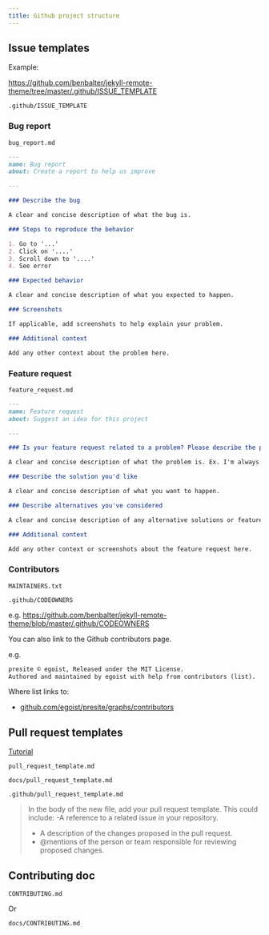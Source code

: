 ```yaml
---
title: Github project structure
---
```


## Issue templates

Example:

https://github.com/benbalter/jekyll-remote-theme/tree/master/.github/ISSUE_TEMPLATE

```
.github/ISSUE_TEMPLATE
```

### Bug report

`bug_report.md`

```markdown
---
name: Bug report
about: Create a report to help us improve

---

### Describe the bug

A clear and concise description of what the bug is.

### Steps to reproduce the behavior

1. Go to '...'
2. Click on '....'
3. Scroll down to '....'
4. See error

### Expected behavior

A clear and concise description of what you expected to happen.

### Screenshots

If applicable, add screenshots to help explain your problem.

### Additional context

Add any other context about the problem here.
```

### Feature request

`feature_request.md`

```markdown
---
name: Feature request
about: Suggest an idea for this project

---

### Is your feature request related to a problem? Please describe the problem you're trying to solve.

A clear and concise description of what the problem is. Ex. I'm always frustrated when [...]

### Describe the solution you'd like

A clear and concise description of what you want to happen.

### Describe alternatives you've considered

A clear and concise description of any alternative solutions or features you've considered.

### Additional context

Add any other context or screenshots about the feature request here.
```


### Contributors

```
MAINTAINERS.txt
```

```
.github/CODEOWNERS
```

e.g. https://github.com/benbalter/jekyll-remote-theme/blob/master/.github/CODEOWNERS

You can also link to the Github contributors page.

e.g.


```markdown
presite © egoist, Released under the MIT License.
Authored and maintained by egoist with help from contributors (list).
```
Where  list links to:

- [github.com/egoist/presite/graphs/contributors](https://github.com/egoist/presite/graphs/contributors)


## Pull request templates

[Tutorial](https://help.github.com/en/github/building-a-strong-community/creating-a-pull-request-template-for-your-repository)

```
pull_request_template.md

docs/pull_request_template.md

.github/pull_request_template.md
```

> In the body of the new file, add your pull request template. This could include:
> -A reference to a related issue in your repository.
> - A description of the changes proposed in the pull request.
> - @mentions of the person or team responsible for reviewing proposed changes.


## Contributing doc

```
CONTRIBUTING.md
```

Or

```
docs/CONTRIBUTING.md
```
